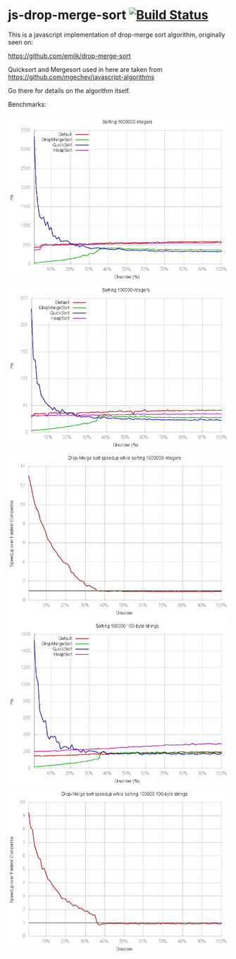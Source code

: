 # js-drop-merge-sort [![Build Status](https://travis-ci.org/Jooraz/js-drop-merge-sort.svg?branch=master)](https://travis-ci.org/Jooraz/js-drop-merge-sort)
This is a javascript implementation of drop-merge sort algorithm, originally seen on:

https://github.com/emilk/drop-merge-sort

Quicksort and Mergesort used in here are taken from https://github.com/mgechev/javascript-algorithms

Go there for details on the algorithm itself.

Benchmarks:

![Benchmark of sorting 1M integers](images/1000000_int.png)
![Benchmark of sorting 100k integers](images/100000_int.png)
![Speedup over Quicksort for 100k integers](images/disorder_1000000_int.png)
![Benchmark of sorting 100k 100-byte strings](images/100000_string.png)
![Speedup over Quicksort for 100k 100-byte strings](images/disorder_100000_string.png)